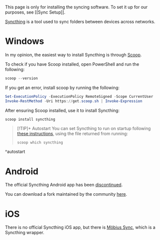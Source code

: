 This page is only for installing the syncing software. To set it up for our purposes, see [[Sync Setup]].

[Syncthing](https://syncthing.net) is a tool used to sync folders between devices across networks.

# Windows

In my opinion, the easiest way to install Syncthing is through [Scoop](https://scoop.sh).

To check if you have Scoop installed, open PowerShell and run the following:

```powershell
scoop --version
```

If you get an error, install scoop by running the following:

```powershell
Set-ExecutionPolicy -ExecutionPolicy RemoteSigned -Scope CurrentUser
Invoke-RestMethod -Uri https://get.scoop.sh | Invoke-Expression
```

After ensuring Scoop installed, use it to install Syncthing:

```powershell
scoop install syncthing
```

> [!TIP]+ Autostart
> You can set Syncthing to run on startup following [these instructions](https://docs.syncthing.net/users/autostart.html), using the file returned from running:
>
> ```
> scoop which syncthing
> ```

^autostart

# Android

The official Syncthing Android app has been [discontinued](https://docs.syncthing.net/users/autostart.html).

You can download a fork maintained by the community [here](https://play.google.com/store/apps/details?id=com.github.catfriend1.syncthingandroid&hl=en).

# iOS

There is no official Syncthing iOS app, but there is [Möbius Sync](https://apps.apple.com/us/app/m%C3%B6bius-sync/id1539203216?ign-itscg=30200&ign-itsct=apps_box), which is a Syncthing wrapper.
